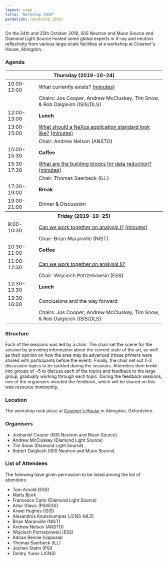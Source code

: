 ```yaml
---
layout: page
title: "Workshop 2019"
permalink: /workshop_2019/
---
```


On the 24th and 25th October 2019, ISIS Neutron and Muon Source and Diamond Light Source hosted some global experts in X-ray and neutron reflectivity from various large-scale facilities at a workshop at Cosener's House, Abingdon.

<h3>Agenda</h3>
<center>
<table width="70%">
    <thead>
        <tr>
          <th colspan="2" align="center">Thursday (2019-10-24)</th>
        </tr>
    </thead>
    <tbody>
        <tr>
            <td>10:00-12:00</td>
            <td>What currently exists? <a href="./what_currently_exists">(minutes)</a></td>
        </tr>
        <tr>
            <td></td>
            <td>Chairs: Jos Cooper, Andrew McCluskey, Tim Snow, & Rob Dalgleish (ISIS/DLS)</td>
        </tr>
        <tr>
            <td>12:00-13:00</td>
            <td><b>Lunch</b></td>
        </tr>
        <tr>
            <td>13:00-15:00</td>
            <td><a href="../assets/nelson_reflectometry_standards.pdf">What should a NeXus application standard look like?</a> <a href="./file_format">(minutes)</a></td>
        </tr>
        <tr>
            <td></td>
            <td>Chair: Andrew Nelson (ANSTO)</td>
        </tr>
        <tr>
            <td>15:00-15:30</td>
            <td><b>Coffee</b></td>
        </tr>
        <tr>
            <td>15:30-17:30</td>
            <td><a href="../assets/saerbeck_data_reduction.pdf">What are the building blocks for data reduction?</a> <a href="./data_reduction">(minutes)</a></td>
        </tr>        
        <tr>
            <td></td>
            <td>Chair: Thomas Saerbeck (ILL)</td>
        </tr>
        <tr>
            <td>17:30-19:00</td>
            <td><b>Break</b></td>
        </tr>
        <tr>
            <td>19:00-21:00</td>
            <td>Dinner & Discussion</td>
        </tr>
        <tr>
          <th colspan="2" align="center"><b>Friday (2019-10-25)</b></th>
        </tr>
        <tr>
          <td>9:00-10:30</td>
          <td><a href="../assets/potrzebowski_data_analysis_2..pdf">Can we work together on analysis I?</a> <a href="./data_analysis1">(minutes)</a></td>
        </tr>
        <tr>
          <td></td>
          <td>Chair: Brian Maranville (NIST)</td>
        </tr>
        <tr>
          <td>10:30-11:00</td>
          <td><b>Coffee</b></td>
        </tr>
        <tr>
          <td>11:00-12:30</td>
          <td><a href="../assets/maranville_reflectivity_analysis_1.pdf">Can we work together on analysis II?</a></td>
        </tr>
        <tr>
          <td></td>
          <td>Chair: Wojciech Potrzebowski (ESS)</td>
        </tr>
        <tr>
          <td>12:30-13:30</td>
          <td><b>Lunch</b></td>
        </tr>
        <tr>
          <td>13:30-16:00</td>
          <td>Conclusions and the way forward</td>
        </tr>
        <tr>
          <td></td>
          <td>Chairs: Jos Cooper, Andrew McCluskey, Tim Snow, & Rob Dalgleish (ISIS/DLS)</td>
        </tr>
    </tbody>
</table>
</center>

<h3> Structure </h3>

Each of the sessions was led by a chair.
The chair set the scene for the session by providing information about the current state of the art, as well as their opinion on how the area may be advanced (these primers were shared with participants before the event).
Finally, the chair set out 2-3 discussion topics to be tackled during the sessions.
Attendees then broke into groups of ~5 to discuss each of the topics and feedback to the large group, gradually working through each topic.
During the feedback sessions, one of the organisers minuted the feedback, which will be shared on this web resource imminently.


<h3> Location </h3>

The workshop took place at [Cosener's House](https://www.thecosenershouse.co.uk) in Abingdon, Oxfordshire. 

<h3> Organisers </h3>

- Joshaniel Cooper (ISIS Neutron and Muon Source)
- Andrew McCluskey (Diamond Light Source)
- Tim Snow (Diamond Light Source)
- Robert Dalgliesh (ISIS Neutron and Muon Source)

<h3> List of Attendees </h3>

The following have given permission to be listed among the list of attendees:

- Tom Arnold (ESS)
- Matts Bjork
- Francesco Carlo (Diamond Light Source)
- Artur Glavic (PSI/ESS)
- Arwel Hughes (ISIS)
- Alexandros Koutsioumpas (JCNS-MLZ)
- Brian Maranville (NIST)
- Andrew Nelson (ANSTO)
- Wojciech Potrzebowski (ESS)
- Adrian Rennie (Uppsala)
- Thomas Saerbeck (ILL)
- Jochen Stahn (PSI)
- Dmitry Yurov (JCNS)
